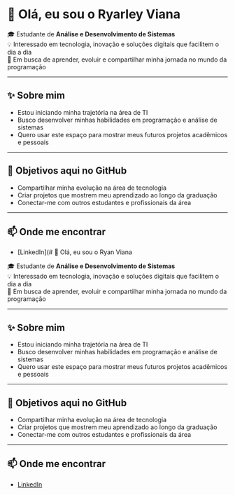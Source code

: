 # 👋 Olá, eu sou o Ryarley Viana

🎓 Estudante de **Análise e Desenvolvimento de Sistemas**  
💡 Interessado em tecnologia, inovação e soluções digitais que facilitem o dia a dia  
🚀 Em busca de aprender, evoluir e compartilhar minha jornada no mundo da programação  

---

## ✨ Sobre mim
- Estou iniciando minha trajetória na área de TI  
- Busco desenvolver minhas habilidades em programação e análise de sistemas  
- Quero usar este espaço para mostrar meus futuros projetos acadêmicos e pessoais  

---

## 🎯 Objetivos aqui no GitHub
- Compartilhar minha evolução na área de tecnologia  
- Criar projetos que mostrem meu aprendizado ao longo da graduação  
- Conectar-me com outros estudantes e profissionais da área  

---

## 📫 Onde me encontrar
- [LinkedIn](# 👋 Olá, eu sou o Ryan Viana

🎓 Estudante de **Análise e Desenvolvimento de Sistemas**  
💡 Interessado em tecnologia, inovação e soluções digitais que facilitem o dia a dia  
🚀 Em busca de aprender, evoluir e compartilhar minha jornada no mundo da programação  

---

## ✨ Sobre mim
- Estou iniciando minha trajetória na área de TI  
- Busco desenvolver minhas habilidades em programação e análise de sistemas  
- Quero usar este espaço para mostrar meus futuros projetos acadêmicos e pessoais  

---

## 🎯 Objetivos aqui no GitHub
- Compartilhar minha evolução na área de tecnologia  
- Criar projetos que mostrem meu aprendizado ao longo da graduação  
- Conectar-me com outros estudantes e profissionais da área  

---

## 📫 Onde me encontrar
- [LinkedIn](https://www.linkedin.com/in/ryan-viana-171139380)
